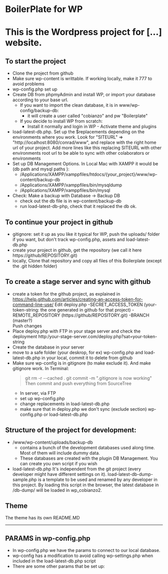 BoilerPlate for WP
=========================

This is the Wordpress project for [...] website.
=================================================================================================================================


To start the project
------------------------------------------------------------------------------------------------------------------------------------------
- Clone the project from github 
- Make sure wp-content is writtable. If working locally, make it 777 to avoid problems
- wp-config.php set up
- Create DB from phpmyAdmin and install WP, or import your database according to your base url.
	- If you want to import the clean database, it is in www/wp-config/backup-db:
		- it will create a user called "cobianzo" and pw "Boilerplate"
	- If you decide to install WP from scratch:
		- Install it normally and login in WP - Activate theme and plugins
- load-latest-db.php.  Set up the $replacements depending on the environments where you work. Look for 
		"SITEURL" => "http://localhost:8080/conrad/www",
		and replace with the right home url of your project. Add more lines like this replacing SITEURL with other environments root url to be able to sync with other colaborators or environments
- Set up DB Management Options. In Local Mac with XAMPP it would be (db path and mysql paths ):
    - /Applications/XAMPP/xamppfiles/htdocs/{your_project}/www/wp-content/backup-db
    - /Applications/XAMPP/xamppfiles/bin/mysqldump
    - /Applications/XAMPP/xamppfiles/bin/mysql
- Check: Make a backup with Database -> Backup DB
	- check out the db file is in wp-content/backup-db
	- run load-latest-db-php, check that it replaced the db ok. 

To continue your project in github
------------------------------------------------------------------------------------------------------------------------------------------
- gitignore: set it up as you like it 
	typical for WP, push the uploads/ folder if you want, but don't track wp-config.php, assets and load-latest-db.php
- create your project in github, get the repository (we call it here https://github/REPOSITORY.git)
- locally, Clone that repository and copy all files of this Boilerplate (except the .git hidden folder)	

To create a stage server and sync with github
------------------------------------------------------------------------------------------------------------------------------------------
- create a token for the github project, as explained in https://help.github.com/articles/creating-an-access-token-for-command-line-use/
	Edit deploy.php
		-SECRET_ACCESS_TOKEN	(your-token-string: the one generated in github for that project)
		-REMOTE_REPOSITORY		(https://github/REPOSITORY.git)
		-BRANCH					(master?)		
	Push changes
- Place deploy.php with FTP in your stage server and check the deployment http:/your-stage-server.com/deploy.php?sat=your-token-string
- Create the database in your server
- move to a safe folder (your deskrop, for ex) wp-config.php and load-latest-db.php in your local, commit it to delete from github
- Make sure wp-config is in gitignore (to make exclude it). And make gitignore work. In Terminal:
	>    git rm -r --cached .
	>    git commit -m ".gitignore is now working"
	Then commit and push everything from SourceTree
	- In server, via FTP
	- set up wp-config.php
	- change replacements in load-latest-db.php
	- make sure that in deploy.php we don't sync (exclude section) wp-config.php or load-latest-db.php
		
		

Structure of the project for development:
------------------------------------------------------------------------------------------------------------------------------------------

- /www/wp-content/uploads/backup-db
	- contains a bunch of the development databases used along time. Most of them will include dummy data.
	- These databases are created with the plugin DB Management. You can create you own script if you wish
- load-latest-db.php
	It's independent from the git project (every developer might have different settings on it). load-latest-db-dump-sample.php is a template to be used and renamed by any developer in this project.
	By loading this script in the browser, the latest database in /db-dump/ will be loaded in wp_cobianzo2.




Theme
------------------------------------------------------------------------------------------------------------------------------------
The theme has its own README.MD

------------------------------------------------------------------------------------------------------------------------------------
PARAMS in wp-config.php
------------------------------------------------------------------------------------------------------------------------------------------
- In wp-config.php we have the params to connect to our local database.
- wp-config has a modification to avoid calling wp-settings.php when included in the load-latest-db.php script
- There are some other params that be set up:

 





